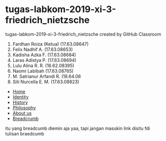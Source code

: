 # tugas-labkom-2019-xi-3-friedrich_nietzsche
tugas-labkom-2019-xi-3-friedrich_nietzsche created by GitHub Classroom
1. Fardhan Roiza (Ketua) (17.63.08647)
2. Felix Nadhif A. (17.63.08653)
3. Kadisha Azka F. (17.63.08684)
4. Laras Adistya P. (17.63.08694)
5. Lulu Alina R. R. (16.62.08395)
6. Naomi Labibah (17.63.08765)
7. M. Satrianur Arfandi R. (18.64.08
8. Siti Nurcella E. M. (17.63.08823)

<!DOCTYPE html>
<html>
<head>
  <link rel="stylesheet" href="https://use.fontawesome.com/releases/v5.7.2/css/all.css" integrity="sha384-fnmOCqbTlWIlj8LyTjo7mOUStjsKC4pOpQbqyi7RrhN7udi9RwhKkMHpvLbHG9Sr" crossorigin="anonymous">
  <nav class="breadcrumb is-centered" aria-label="breadcrumbs">
  <ul>
    <li><i style="color: cornflowerblue" class="fas fa-home"></i><a href="https://www.instagram.com/felixnadhif/">Home</a></li>
    <li><i style="color: cornflowerblue" class="far fa-id-card"></i><a href="#">Identity</a></li>
    <li><i style="color: cornflowerblue" class="fas fa-history"></i><a href="#">History</a></li>
    <li><i style="color: cornflowerblue" class="fas fa-quote-right"></i><a href="#">Philosophy</a></li>
    <li><i style="color: cornflowerblue" class="fas fa-users"></i><a href="#">About us</a></li>
    <li class="is-active"><a href="#" aria-current="page">Breadcrumb</a></li>
  </ul>
</nav>
  <link rel="stylesheet" href="https://cdnjs.cloudflare.com/ajax/libs/bulma/0.7.4/css/bulma.min.css" />
  <title>pelik</title>
</head>
<body>
  <p>itu yang breadcumb diemin aja yaa, tapi jangan masukin link disitu fdi tulisan braedcumb</p>

</body>
</html>
